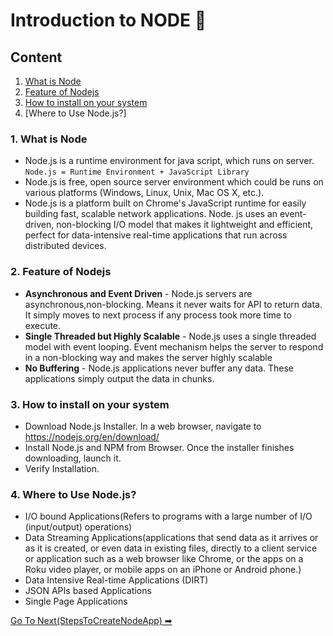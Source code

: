 # Introduction to NODE 📘

## Content
1. [What is Node](https://github.com/ShyamGit01/CookBooks/blob/main/Node/BasicNode.md#1-what-is-node)
2. [Feature of Nodejs](https://github.com/ShyamGit01/CodeBooks/blob/main/Node/BasicNode.md#2-feature-of-nodejs)
3. [How to install on your system](https://github.com/ShyamGit01/CookBooks/blob/main/Node/BasicNode.md#3-how-to-install-on-your-system)
4. [Where to Use Node.js?]


### 1. What is Node
- Node.js is a runtime environment for java script, which runs on server. `Node.js = Runtime Environment + JavaScript Library`
- Node.js is free, open source server environment which could be runs on various platforms (Windows, Linux, Unix, Mac OS X, etc.). 
- Node.js is a platform built on Chrome's JavaScript runtime for easily building fast, scalable network applications. Node. js uses an event-driven, non-blocking I/O model that makes it lightweight and efficient, perfect for data-intensive real-time applications that run across distributed devices.


### 2. Feature of Nodejs
- **Asynchronous and Event Driven** - Node.js servers are asynchronous,non-blocking. Means it never waits for API to return data. It simply moves to next process if any process took more time to execute. 
- **Single Threaded but Highly Scalable** - Node.js uses a single threaded model with event looping. Event mechanism helps the server to respond in a non-blocking way and makes the server highly scalable 
- **No Buffering** - Node.js applications never buffer any data. These applications simply output the data in chunks.

### 3. How to install on your system
- Download Node.js Installer. In a web browser, navigate to https://nodejs.org/en/download/
- Install Node.js and NPM from Browser. Once the installer finishes downloading, launch it.
- Verify Installation.

### 4. Where to Use Node.js?
 - I/O bound Applications(Refers to programs with a large number of I/O (input/output) operations)
 - Data Streaming Applications(applications that send data as it arrives or as it is created, or even data in existing files, directly to a client service or application such as a web browser like Chrome, or the apps on a Roku video player, or mobile apps on an iPhone or Android phone.) 
 - Data Intensive Real-time Applications (DIRT)
 - JSON APIs based Applications
 - Single Page Applications


[Go To Next(StepsToCreateNodeApp) ➡](https://github.com/ShyamGit01/CodeBooks/blob/main/Node/StepsToCreateNodeApp.md) 
